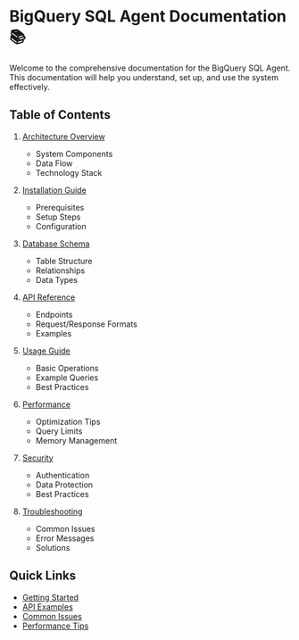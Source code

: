 # BigQuery SQL Agent Documentation 📚

Welcome to the comprehensive documentation for the BigQuery SQL Agent. This documentation will help you understand, set up, and use the system effectively.

## Table of Contents

1. [Architecture Overview](architecture.md)
   - System Components
   - Data Flow
   - Technology Stack

2. [Installation Guide](installation.md)
   - Prerequisites
   - Setup Steps
   - Configuration

3. [Database Schema](database.md)
   - Table Structure
   - Relationships
   - Data Types

4. [API Reference](api.md)
   - Endpoints
   - Request/Response Formats
   - Examples

5. [Usage Guide](usage.md)
   - Basic Operations
   - Example Queries
   - Best Practices

6. [Performance](performance.md)
   - Optimization Tips
   - Query Limits
   - Memory Management

7. [Security](security.md)
   - Authentication
   - Data Protection
   - Best Practices

8. [Troubleshooting](troubleshooting.md)
   - Common Issues
   - Error Messages
   - Solutions

## Quick Links

- [Getting Started](installation.md#quick-start)
- [API Examples](api.md#examples)
- [Common Issues](troubleshooting.md#common-issues)
- [Performance Tips](performance.md#optimization-tips) 